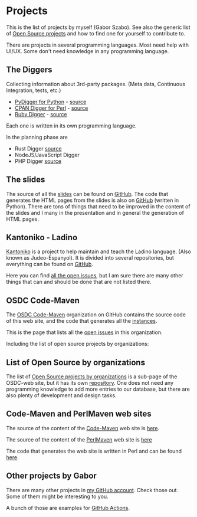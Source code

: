 # Projects

This is the list of projects by myself (Gabor Szabo). See also the generic list of [Open Source projects](/os-projects) and how to find one for yourself to contribute to.

There are projects in several programming languages. Most need help with UI/UX. Some don't need knowledge in any programming language.

## The Diggers

Collecting information about 3rd-party packages. (Meta data, Continuous Integration, tests, etc.)

* [PyDigger for Python](https://pydigger.com/) - [source](https://github.com/szabgab/pydigger.com)
* [CPAN Digger for Perl](https://cpan-digger.perlmaven.com/) - [source](https://github.com/szabgab/CPAN-Digger/)
* [Ruby Digger](https://ruby-digger.code-maven.com/) - [source](https://github.com/szabgab/ruby-digger)

Each one is written in its own programming language.

In the planning phase are

* Rust Digger [source](https://github.com/szabgab/rust-digger)
* NodeJS/JavaScript Digger
* PHP Digger [source](https://github.com/szabgab/php-digger)

## The slides

The source of all the [slides](href="https://code-maven.com/slides/) can be found on [GitHub](https://github.com/szabgab/slides).
The code that generates the HTML pages from the slides is also on [GitHub](https://github.com/szabgab/slider-py) (written in Python).
There are tons of things that need to be improved in the content of the slides and I many in the presentation and in general the generation of HTML pages.

## Kantoniko - Ladino

[Kantoniko](https://kantoniko.com/) is a project to help maintain and teach the Ladino language. (Also known as Judeo-Espanyol).
It is divided into several repositories, but everything can be found on [GitHub](https://github.com/kantoniko/).

Here you can find [all the open issues](https://github.com/search?q=org%3Akantoniko%20state%3Aopen&type=issues), but I am sure there
are many other things that can and should be done that are not listed there.

## OSDC Code-Maven

The [OSDC Code-Maven](https://github.com/OSDC-Code-Maven/) organization on GitHub contains the source code of this web site, and the code
that generates all the [instances](https://osdc.code-maven.com/instances).

This is the page that lists all the [open issues](https://github.com/search?q=org%3AOSDC-Code-Maven%20state%3Aopen&type=issues) in this organization.

Including the list of open source projects by organizations:

## List of Open Source by organizations

The list of [Open Source projects by organizations](https://osdc.code-maven.com/open-source-by-organizations/) is a sub-page of the OSDC-web site, but
it has its own [repository](https://github.com/OSDC-Code-Maven/open-source-by-organizations/). One does not need any programming knowledge to add
more entries to our database, but there are also plenty of development and design tasks.

## Code-Maven and PerlMaven web sites

The source of the content of the [Code-Maven](https://code-maven.com/) web site is [here](https://github.com/szabgab/code-maven.com/).

The source of the content of the [PerlMaven](https://perlmaven.com/) web site is [here](https://github.com/szabgab/perlmaven.com/)

The code that generates the web site is written in Perl and can be found [here](https://github.com/szabgab/Perl-Maven).

## Other projects by Gabor

There are many other projects in [my GitHub account](https://github.com/szabgab/). Check those out. Some of them might be interesting to you.

A bunch of those are examples for [GitHub Actions](https://code-maven.com/github-actions).


